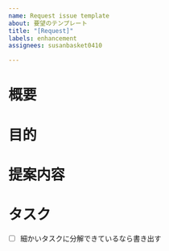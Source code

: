 ```yaml
---
name: Request issue template
about: 要望のテンプレート
title: "[Request]"
labels: enhancement
assignees: susanbasket0410

---
```


# 概要

# 目的

# 提案内容

# タスク

- [ ] 細かいタスクに分解できているなら書き出す
